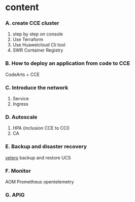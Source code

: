 # content

### A. create CCE cluster

1. step by step on console
1. Use Terraform
1. Use Huaweicloud Cli tool
1. SWR Container Registry

### B. How to deploy an application from code to CCE

CodeArts + CCE 

### C. Introduce the network

1. Service
1. Ingress


### D. Autoscale

1. HPA (inclusion CCE to CCI)
1. CA

### E. Backup and disaster recovery

[velero](https://velero.io) backup and restore
UCS

### F. Monitor

AOM 
Prometheus
opentelemetry

### G. APIG
